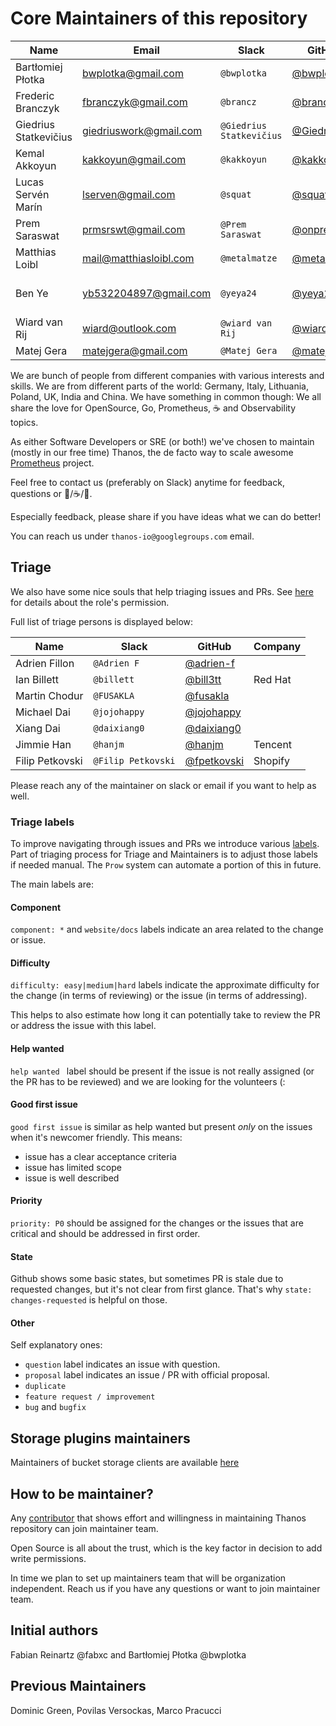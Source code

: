 # Core Maintainers of this repository

| Name                  | Email                  | Slack                    | GitHub                                         | Company             |
|-----------------------|------------------------|--------------------------|------------------------------------------------|---------------------|
| Bartłomiej Płotka     | bwplotka@gmail.com     | `@bwplotka`              | [@bwplotka](https://github.com/bwplotka)       | Red Hat             |
| Frederic Branczyk     | fbranczyk@gmail.com    | `@brancz`                | [@brancz](https://github.com/brancz)           | Polar Signals       |
| Giedrius Statkevičius | giedriuswork@gmail.com | `@Giedrius Statkevičius` | [@GiedriusS](https://github.com/GiedriusS)     | Vinted              |
| Kemal Akkoyun         | kakkoyun@gmail.com     | `@kakkoyun`              | [@kakkoyun](https://github.com/kakkoyun)       | Polar Signals       |
| Lucas Servén Marín    | lserven@gmail.com      | `@squat`                 | [@squat](https://github.com/squat)             | Red Hat             |
| Prem Saraswat         | prmsrswt@gmail.com     | `@Prem Saraswat`         | [@onprem](https://github.com/onprem)           | Red Hat             |
| Matthias Loibl        | mail@matthiasloibl.com | `@metalmatze`            | [@metalmatze](https://github.com/metalmatze)   | Polar Signals       |
| Ben Ye                | yb532204897@gmail.com  | `@yeya24`                | [@yeya24](https://github.com/yeya24)           | Amazon Web Services |
| Wiard van Rij         | wiard@outlook.com      | `@wiard van Rij`         | [@wiardvanrij](https://github.com/wiardvanrij) | Roku                |
| Matej Gera            | matejgera@gmail.com    | `@Matej Gera`            | [@matej-g](https://github.com/matej-g)         | Red Hat             |

We are bunch of people from different companies with various interests and skills. We are from different parts of the world: Germany, Italy, Lithuania, Poland, UK, India and China. We have something in common though: We all share the love for OpenSource, Go, Prometheus, :coffee: and Observability topics.

As either Software Developers or SRE (or both!) we've chosen to maintain (mostly in our free time) Thanos, the de facto way to scale awesome [Prometheus](https://prometheus.io) project.

Feel free to contact us (preferably on Slack) anytime for feedback, questions or :beers:/:coffee:/:tea:.

Especially feedback, please share if you have ideas what we can do better!

You can reach us under `thanos-io@googlegroups.com` email.

## Triage

We also have some nice souls that help triaging issues and PRs. See [here](https://docs.github.com/en/organizations/managing-access-to-your-organizations-repositories/repository-roles-for-an-organization#repository-roles-for-organizations) for details about the role's permission.

Full list of triage persons is displayed below:

| Name            | Slack              | GitHub                                       | Company |
|-----------------|--------------------|----------------------------------------------|---------|
| Adrien Fillon   | `@Adrien F`        | [@adrien-f](https://github.com/adrien-f)     |         |
| Ian Billett     | `@billett`         | [@bill3tt](https://github.com/bill3tt)       | Red Hat |
| Martin Chodur   | `@FUSAKLA`         | [@fusakla](https://github.com/fusakla)       |         |
| Michael Dai     | `@jojohappy`       | [@jojohappy](https://github.com/jojohappy)   |         |
| Xiang Dai       | `@daixiang0`       | [@daixiang0](https://github.com/daixiang0)   |         |
| Jimmie Han      | `@hanjm`           | [@hanjm](https://github.com/hanjm)           | Tencent |
| Filip Petkovski | `@Filip Petkovski` | [@fpetkovski](https://github.com/fpetkovski) | Shopify |

Please reach any of the maintainer on slack or email if you want to help as well.

### Triage labels

To improve navigating through issues and PRs we introduce various [labels](https://github.com/thanos-io/thanos/issues/labels). Part of triaging process for Triage and Maintainers is to adjust those labels if needed manual. The `Prow` system can automate a portion of this in future.

The main labels are:

#### Component

`component: *` and `website/docs` labels indicate an area related to the change or issue.

#### Difficulty

`difficulty: easy|medium|hard` labels indicate the approximate difficulty for the change (in terms of reviewing) or the issue (in terms of addressing).

This helps to also estimate how long it can potentially take to review the PR or address the issue with this label.

#### Help wanted

`help wanted ` label should be present if the issue is not really assigned (or the PR has to be reviewed) and we are looking for the volunteers (:

#### Good first issue

`good first issue` is similar as help wanted but present *only* on the issues when it's newcomer friendly. This means:

* issue has a clear acceptance criteria
* issue has limited scope
* issue is well described

#### Priority

`priority: P0` should be assigned for the changes or the issues that are critical and should be addressed in first order.

#### State

Github shows some basic states, but sometimes PR is stale due to requested changes, but it's not clear from first glance. That's why `state: changes-requested` is helpful on those.

#### Other

Self explanatory ones:

* `question` label indicates an issue with question.
* `proposal` label indicates an issue / PR with official proposal.
* `duplicate`
* `feature request / improvement`
* `bug` and `bugfix`

## Storage plugins maintainers

Maintainers of bucket storage clients are available [here](docs/storage.md#supported-clients)

## How to be maintainer?

Any [contributor](CONTRIBUTING.md) that shows effort and willingness in maintaining Thanos repository can join maintainer team.

Open Source is all about the trust, which is the key factor in decision to add write permissions.

In time we plan to set up maintainers team that will be organization independent. Reach us if you have any questions or want to join maintainer team.

## Initial authors

Fabian Reinartz @fabxc and Bartłomiej Płotka @bwplotka

## Previous Maintainers

Dominic Green, Povilas Versockas, Marco Pracucci

